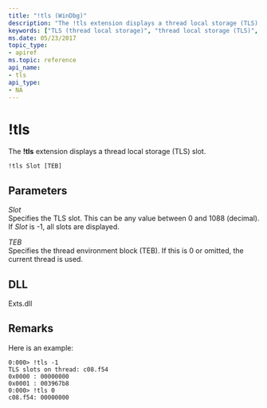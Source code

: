 ```yaml
---
title: "!tls (WinDbg)"
description: "The !tls extension displays a thread local storage (TLS) slot."
keywords: ["TLS (thread local storage)", "thread local storage (TLS)", "!tls Windows Debugging"]
ms.date: 05/23/2017
topic_type:
- apiref
ms.topic: reference
api_name:
- tls
api_type:
- NA
---
```


# !tls

The **!tls** extension displays a thread local storage (TLS) slot.

```dbgcmd
!tls Slot [TEB]
```

## Parameters

<span id="_______Slot______"></span><span id="_______slot______"></span><span id="_______SLOT______"></span> *Slot*   
Specifies the TLS slot. This can be any value between 0 and 1088 (decimal). If *Slot* is -1, all slots are displayed.

<span id="_______TEB______"></span><span id="_______teb______"></span> *TEB*   
Specifies the thread environment block (TEB). If this is 0 or omitted, the current thread is used.

## DLL

Exts.dll

## Remarks

Here is an example:

```dbgcmd
0:000> !tls -1
TLS slots on thread: c08.f54
0x0000 : 00000000
0x0001 : 003967b8
0:000> !tls 0
c08.f54: 00000000
```
